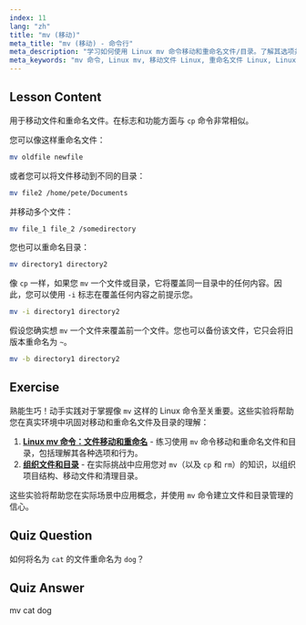 ```yaml
---
index: 11
lang: "zh"
title: "mv (移动)"
meta_title: "mv (移动) - 命令行"
meta_description: "学习如何使用 Linux mv 命令移动和重命名文件/目录。了解其选项并防止覆盖。开始您的 Linux 之旅！"
meta_keywords: "mv 命令, Linux mv, 移动文件 Linux, 重命名文件 Linux, Linux 教程, 初学者, Linux 指南"
---
```


## Lesson Content

用于移动文件和重命名文件。在标志和功能方面与 `cp` 命令非常相似。

您可以像这样重命名文件：

```bash
mv oldfile newfile
```

或者您可以将文件移动到不同的目录：

```bash
mv file2 /home/pete/Documents
```

并移动多个文件：

```bash
mv file_1 file_2 /somedirectory
```

您也可以重命名目录：

```bash
mv directory1 directory2
```

像 `cp` 一样，如果您 `mv` 一个文件或目录，它将覆盖同一目录中的任何内容。因此，您可以使用 `-i` 标志在覆盖任何内容之前提示您。

```bash
mv -i directory1 directory2
```

假设您确实想 `mv` 一个文件来覆盖前一个文件。您也可以备份该文件，它只会将旧版本重命名为 `~`。

```bash
mv -b directory1 directory2
```

## Exercise

熟能生巧！动手实践对于掌握像 `mv` 这样的 Linux 命令至关重要。这些实验将帮助您在真实环境中巩固对移动和重命名文件及目录的理解：

1. **[Linux mv 命令：文件移动和重命名](https://labex.io/zh/labs/linux-linux-mv-command-file-moving-and-renaming-209743)** - 练习使用 `mv` 命令移动和重命名文件和目录，包括理解其各种选项和行为。
2. **[组织文件和目录](https://labex.io/zh/labs/linux-organizing-files-and-directories-387877)** - 在实际挑战中应用您对 `mv`（以及 `cp` 和 `rm`）的知识，以组织项目结构、移动文件和清理目录。

这些实验将帮助您在实际场景中应用概念，并使用 `mv` 命令建立文件和目录管理的信心。

## Quiz Question

如何将名为 `cat` 的文件重命名为 `dog`？

## Quiz Answer

mv cat dog